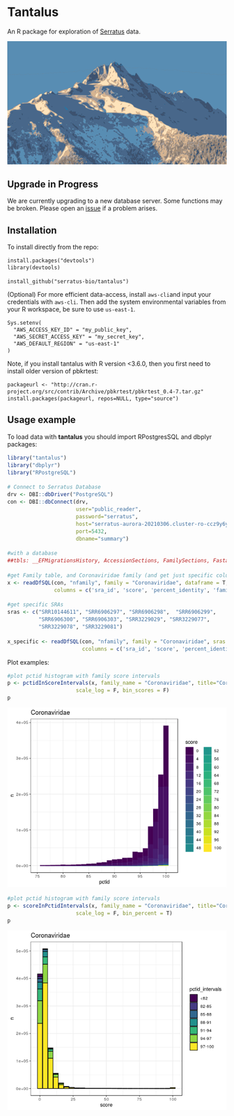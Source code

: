 # Tantalus

An R package for exploration of [Serratus](https://github.com/ababaian/serratus) data.

![Tantalus Mountain in Squamish, BC. Canada](img/tantalus.png)

## Upgrade in Progress

We are currently upgrading to a new database server. Some functions may be broken. Please open an [issue](https://github.com/serratus-bio/tantalus/issues) if a problem arises.

## Installation
To install directly from the repo:

```
install.packages("devtools")
library(devtools)

install_github("serratus-bio/tantalus")
```

(Optional) For more efficient data-access, install `aws-cli`and input your credentials with `aws-cli`. Then add the system environmental variables from your R workspace, be sure to use `us-east-1`.

```
Sys.setenv(
  "AWS_ACCESS_KEY_ID" = "my_public_key",
  "AWS_SECRET_ACCESS_KEY" = "my_secret_key",
  "AWS_DEFAULT_REGION" = "us-east-1"
)
```

Note, if you install tantalus with R version <3.6.0, then you first need to install older version of pbkrtest:

```
packageurl <- "http://cran.r-project.org/src/contrib/Archive/pbkrtest/pbkrtest_0.4-7.tar.gz"
install.packages(packageurl, repos=NULL, type="source")
```

## Usage example

To load data with **tantalus** you should import RPostgresSQL and dbplyr packages:

```R
library("tantalus")
library("dbplyr")
library("RPostgreSQL") 

# Connect to Serratus Database
drv <- DBI::dbDriver("PostgreSQL")
con <- DBI::dbConnect(drv, 
                      user="public_reader", 
                      password="serratus",
                      host="serratus-aurora-20210306.cluster-ro-ccz9y6yshbls.us-east-1.rds.amazonaws.com", 
                      port=5432, 
                      dbname="summary")

#with a database
##tbls: __EFMigrationsHistory, AccessionSections, FamilySections, FastaSections, Runs

#get Family table, and Coronaviridae family (and get just specific columns)
x <- readDfSQL(con, "nfamily", family = "Coronaviridae", dataframe = T, 
               columns = c('sra_id', 'score', 'percent_identity', 'family_name'))
               
#get specific SRAs
sras <- c("SRR10144611", "SRR6906297", "SRR6906298",  "SRR6906299", 
          "SRR6906300", "SRR6906303", "SRR3229029", "SRR3229077", 
          "SRR3229078", "SRR3229081")

x_specific <- readDfSQL(con, "nfamily", family = "Coronaviridae", sras = sras, dataframe = T, 
                        ccolumns = c('sra_id', 'score', 'percent_identity', 'family_name'))
```

Plot examples:

```R
#plot pctid histogram with family score intervals
p <- pctidInScoreIntervals(x, family_name = "Coronaviridae", title="Coronaviridae",
                      scale_log = F, bin_scores = F)
p
```

![](img/new_img_1.png)

```R
#plot pctid histogram with family score intervals
p <- scoreInPctidIntervals(x, family_name = "Coronaviridae", title="Coronaviridae",
                      scale_log = F, bin_percent = T)
p
```

![](img/new_img_2.png)
